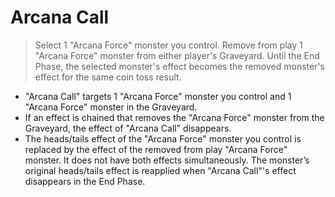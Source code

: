 # Arcana Call

> Select 1 "Arcana Force" monster you control. Remove from play 1 "Arcana Force" monster from either player's Graveyard. Until the End Phase, the selected monster's effect becomes the removed monster's effect for the same coin toss result.

*   "Arcana Call" targets 1 "Arcana Force" monster you control and 1 "Arcana Force" monster in the Graveyard.
*   If an effect is chained that removes the "Arcana Force" monster from the Graveyard, the effect of "Arcana Call" disappears.
*   The heads/tails effect of the "Arcana Force" monster you control is replaced by the effect of the removed from play "Arcana Force" monster. It does not have both effects simultaneously. The monster’s original heads/tails effect is reapplied when "Arcana Call"'s effect disappears in the End Phase.
